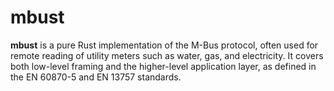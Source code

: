# mbust

**mbust** is a pure Rust implementation of the M-Bus protocol, often used for
remote reading of utility meters such as water, gas, and electricity. It covers
both low-level framing and the higher-level application layer, as defined in
the EN 60870-5 and EN 13757 standards.